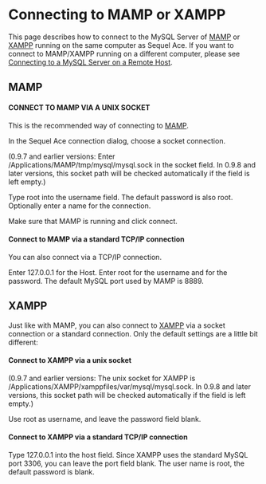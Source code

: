 
# Connecting to MAMP or XAMPP

This page describes how to connect to the MySQL Server of [MAMP](http://www.mamp.info) or [XAMPP](http://www.apachefriends.org/en/xampp-macosx.html) running on the same computer as Sequel Ace. If you want to connect to MAMP/XAMPP running on a different computer, please see [Connecting to a MySQL Server on a Remote Host](remote-connection.md "Connecting to a MySQL Server on a Remote Host").

## MAMP

#### CONNECT TO MAMP VIA A UNIX SOCKET

This is the recommended way of connecting to [MAMP](http://www.mamp.info/ "http://www.mamp.info").

In the Sequel Ace connection dialog, choose a socket connection.

(0.9.7 and earlier versions: Enter /Applications/MAMP/tmp/mysql/mysql.sock in the socket field. In 0.9.8 and later versions, this socket path will be checked automatically if the field is left empty.)

Type root into the username field. The default password is also root. Optionally enter a name for the connection.

Make sure that MAMP is running and click connect.

#### Connect to MAMP via a standard TCP/IP connection

You can also connect via a TCP/IP connection.

Enter 127.0.0.1 for the Host. Enter root for the username and for the password. The default MySQL port used by MAMP is 8889.

## XAMPP

Just like with MAMP, you can also connect to [XAMPP](http://www.apachefriends.org/en/xampp-macosx.html "http://www.apachefriends.org/en/xampp-macosx.html") via a socket connection or a standard connection. Only the default settings are a little bit different:

#### Connect to XAMPP via a unix socket

(0.9.7 and earlier versions: The unix socket for XAMPP is /Applications/XAMPP/xamppfiles/var/mysql/mysql.sock. In 0.9.8 and later versions, this socket path will be checked automatically if the field is left empty.)

Use root as username, and leave the password field blank.

#### Connect to XAMPP via a standard TCP/IP connection

Type 127.0.0.1 into the host field. Since XAMPP uses the standard MySQL port 3306, you can leave the port field blank. The user name is root, the default password is blank.
